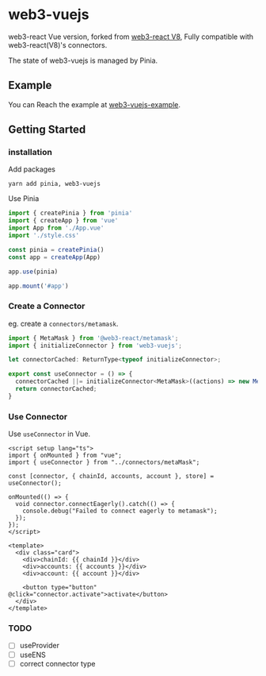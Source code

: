 # web3-vuejs
web3-react Vue version, forked from [web3-react V8](https://github.com/Uniswap/web3-react), Fully compatible with web3-react(V8)'s connectors.

The state of web3-vuejs is managed by Pinia.

## Example

You can Reach the example at [web3-vuejs-example](https://github.com/web3-vue/web3-vuejs-example).


## Getting Started

### installation

Add packages
``` shell
yarn add pinia, web3-vuejs
```
Use Pinia 
``` javascript
import { createPinia } from 'pinia'
import { createApp } from 'vue'
import App from './App.vue'
import './style.css'

const pinia = createPinia()
const app = createApp(App)

app.use(pinia)

app.mount('#app')
```

### Create a Connector
eg. create a `connectors/metamask`.
``` javascript
import { MetaMask } from '@web3-react/metamask';
import { initializeConnector } from 'web3-vuejs';

let connectorCached: ReturnType<typeof initializeConnector>;

export const useConnector = () => {
  connectorCached ||= initializeConnector<MetaMask>((actions) => new MetaMask({ actions }));
  return connectorCached;
}
```
### Use Connector
Use `useConnector` in Vue.
``` vue
<script setup lang="ts">
import { onMounted } from "vue";
import { useConnector } from "../connectors/metaMask";

const [connector, { chainId, accounts, account }, store] = useConnector();

onMounted(() => {
  void connector.connectEagerly().catch(() => {
    console.debug("Failed to connect eagerly to metamask");
  });
});
</script>

<template>
  <div class="card">
    <div>chainId: {{ chainId }}</div>
    <div>accounts: {{ accounts }}</div>
    <div>account: {{ account }}</div>

    <button type="button" @click="connector.activate">activate</button>
  </div>
</template>
```

### TODO 
- [ ] useProvider
- [ ] useENS
- [ ] correct connector type